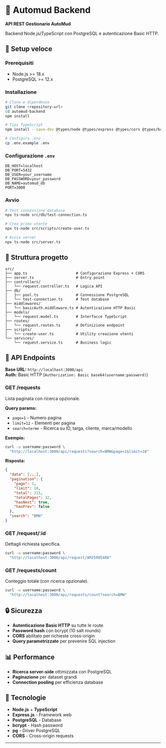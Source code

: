 # 🚗 Automud Backend

**API REST Gestionario AutoMud**

Backend Node.js/TypeScript con PostgreSQL e autenticazione Basic HTTP.

## 🚀 **Setup veloce**

### Prerequisiti
- Node.js >= 18.x
- PostgreSQL >= 12.x

### Installazione
```bash
# Clone e dipendenze
git clone <repository-url>
cd automud-backend
npm install

# Tipi TypeScript
npm install --save-dev @types/node @types/express @types/cors @types/bcrypt @types/pg typescript ts-node

# Configura .env
cp .env.example .env
```

### Configurazione `.env`
```env
DB_HOST=localhost
DB_PORT=5432
DB_USER=your_username
DB_PASSWORD=your_password
DB_NAME=automud_db
PORT=3000
```

### Avvio
```bash
# Test connessione database
npx ts-node src/db/test-connection.ts

# Crea primo utente
npx ts-node src/scripts/create-user.ts

# Avvia server
npx ts-node src/server.ts
```

## 📁 **Struttura progetto**

```
src/
├── app.ts                      # Configurazione Express + CORS
├── server.ts                   # Entry point
├── controllers/
│   └── request.controller.ts   # Logica API
├── db/
│   ├── pool.ts                 # Connessione PostgreSQL
│   └── test-connection.ts      # Test database
├── middlewares/
│   └── basicAuth.middleware.ts # Autenticazione HTTP Basic
├── models/
│   └── request.model.ts        # Interfacce TypeScript
├── routes/
│   └── request.routes.ts       # Definizione endpoint
├── scripts/
│   └── create-user.ts          # Utility creazione utenti
└── services/
    └── request.service.ts      # Business logic
```

## 🔌 **API Endpoints**

**Base URL:** `http://localhost:3000/api`  
**Auth:** Basic HTTP (`Authorization: Basic base64(username:password)`)

### **GET /requests**
Lista paginata con ricerca opzionale.

**Query params:**
- `page=1` - Numero pagina
- `limit=12` - Elementi per pagina
- `search=terme` - Ricerca su ID, targa, cliente, marca/modello

**Esempio:**
```bash
curl -u username:password \
  "http://localhost:3000/api/requests?search=BMW&page=1&limit=10"
```

**Risposta:**
```json
{
  "data": [...],
  "pagination": {
    "page": 1,
    "limit": 10,
    "total": 315,
    "totalPages": 32,
    "hasNext": true,
    "hasPrev": false
  },
  "search": "BMW"
}
```

### **GET /request/:id**
Dettagli richiesta specifica.

```bash
curl -u username:password \
  "http://localhost:3000/api/request/AM25005488"
```

### **GET /requests/count**
Conteggio totale (con ricerca opzionale).

```bash
curl -u username:password \
  "http://localhost:3000/api/requests/count?search=BMW"
```

## 🔒 **Sicurezza**

- **Autenticazione Basic HTTP** su tutte le route
- **Password hash** con bcrypt (10 salt rounds)
- **CORS** abilitato per richieste cross-origin
- **Query parametrizzate** per prevenire SQL injection

## 📊 **Performance**

- **Ricerca server-side** ottimizzata con PostgreSQL
- **Paginazione** per dataset grandi  
- **Connection pooling** per efficienza database

## 🔧 **Tecnologie**

- **Node.js** + **TypeScript**
- **Express.js** - Framework web
- **PostgreSQL** - Database
- **bcrypt** - Hash password
- **pg** - Driver PostgreSQL
- **CORS** - Cross-origin requests

---